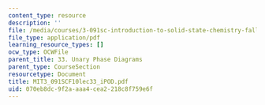 ```yaml
---
content_type: resource
description: ''
file: /media/courses/3-091sc-introduction-to-solid-state-chemistry-fall-2010/070eb8dc9f2aaaa4cea2218c8f759e6f_MIT3_091SCF10lec33_iPOD.pdf
file_type: application/pdf
learning_resource_types: []
ocw_type: OCWFile
parent_title: 33. Unary Phase Diagrams
parent_type: CourseSection
resourcetype: Document
title: MIT3_091SCF10lec33_iPOD.pdf
uid: 070eb8dc-9f2a-aaa4-cea2-218c8f759e6f
---
```

